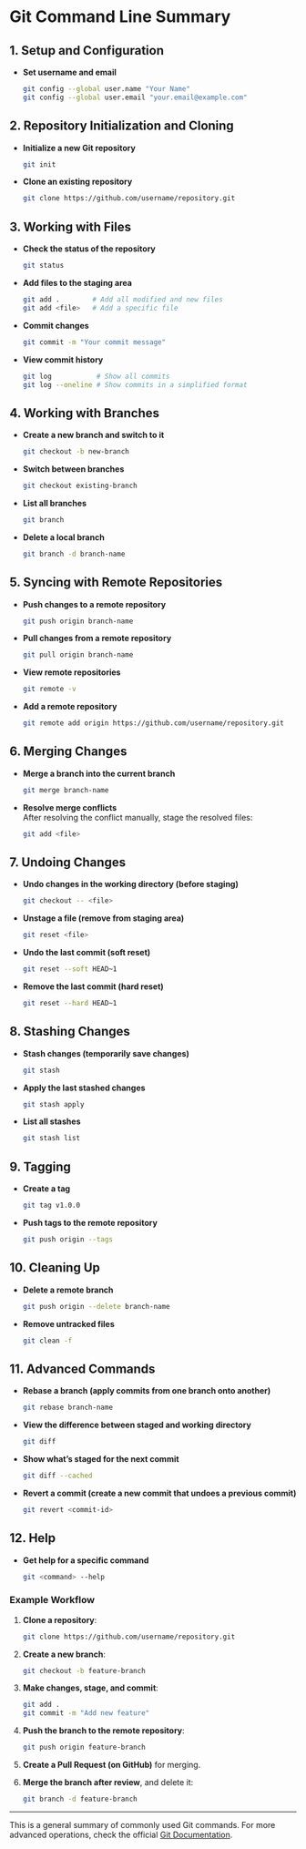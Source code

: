 # Git Command Line Summary

## 1. **Setup and Configuration**

- **Set username and email**
    ```bash
    git config --global user.name "Your Name"
    git config --global user.email "your.email@example.com"
    ```

## 2. **Repository Initialization and Cloning**

- **Initialize a new Git repository**
    ```bash
    git init
    ```

- **Clone an existing repository**
    ```bash
    git clone https://github.com/username/repository.git
    ```

## 3. **Working with Files**

- **Check the status of the repository**
    ```bash
    git status
    ```

- **Add files to the staging area**
    ```bash
    git add .        # Add all modified and new files
    git add <file>   # Add a specific file
    ```

- **Commit changes**
    ```bash
    git commit -m "Your commit message"
    ```

- **View commit history**
    ```bash
    git log           # Show all commits
    git log --oneline # Show commits in a simplified format
    ```

## 4. **Working with Branches**

- **Create a new branch and switch to it**
    ```bash
    git checkout -b new-branch
    ```

- **Switch between branches**
    ```bash
    git checkout existing-branch
    ```

- **List all branches**
    ```bash
    git branch
    ```

- **Delete a local branch**
    ```bash
    git branch -d branch-name
    ```

## 5. **Syncing with Remote Repositories**

- **Push changes to a remote repository**
    ```bash
    git push origin branch-name
    ```

- **Pull changes from a remote repository**
    ```bash
    git pull origin branch-name
    ```

- **View remote repositories**
    ```bash
    git remote -v
    ```

- **Add a remote repository**
    ```bash
    git remote add origin https://github.com/username/repository.git
    ```

## 6. **Merging Changes**

- **Merge a branch into the current branch**
    ```bash
    git merge branch-name
    ```

- **Resolve merge conflicts**  
  After resolving the conflict manually, stage the resolved files:
    ```bash
    git add <file>
    ```

## 7. **Undoing Changes**

- **Undo changes in the working directory (before staging)**
    ```bash
    git checkout -- <file>
    ```

- **Unstage a file (remove from staging area)**
    ```bash
    git reset <file>
    ```

- **Undo the last commit (soft reset)**
    ```bash
    git reset --soft HEAD~1
    ```

- **Remove the last commit (hard reset)**
    ```bash
    git reset --hard HEAD~1
    ```

## 8. **Stashing Changes**

- **Stash changes (temporarily save changes)**
    ```bash
    git stash
    ```

- **Apply the last stashed changes**
    ```bash
    git stash apply
    ```

- **List all stashes**
    ```bash
    git stash list
    ```

## 9. **Tagging**

- **Create a tag**
    ```bash
    git tag v1.0.0
    ```

- **Push tags to the remote repository**
    ```bash
    git push origin --tags
    ```

## 10. **Cleaning Up**

- **Delete a remote branch**
    ```bash
    git push origin --delete branch-name
    ```

- **Remove untracked files**
    ```bash
    git clean -f
    ```

## 11. **Advanced Commands**

- **Rebase a branch (apply commits from one branch onto another)**
    ```bash
    git rebase branch-name
    ```

- **View the difference between staged and working directory**
    ```bash
    git diff
    ```

- **Show what’s staged for the next commit**
    ```bash
    git diff --cached
    ```

- **Revert a commit (create a new commit that undoes a previous commit)**
    ```bash
    git revert <commit-id>
    ```

## 12. **Help**

- **Get help for a specific command**
    ```bash
    git <command> --help
    ```

### Example Workflow

1. **Clone a repository**:
    ```bash
    git clone https://github.com/username/repository.git
    ```

2. **Create a new branch**:
    ```bash
    git checkout -b feature-branch
    ```

3. **Make changes, stage, and commit**:
    ```bash
    git add .
    git commit -m "Add new feature"
    ```

4. **Push the branch to the remote repository**:
    ```bash
    git push origin feature-branch
    ```

5. **Create a Pull Request (on GitHub)** for merging.

6. **Merge the branch after review**, and delete it:
    ```bash
    git branch -d feature-branch
    ```

---

This is a general summary of commonly used Git commands. For more advanced operations, check the official [Git Documentation](https://git-scm.com/doc).
